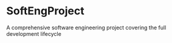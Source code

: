 # SoftEngProject
A comprehensive software engineering project covering the full development lifecycle
